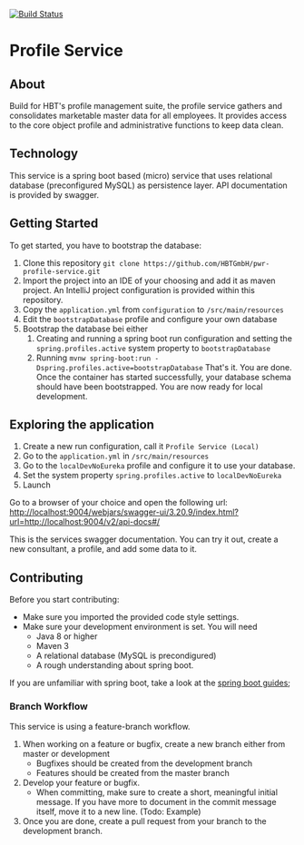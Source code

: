 [![Build Status](https://travis-ci.org/HBTGmbH/pwr-profile-service.svg?branch=master)](https://travis-ci.org/HBTGmbH/pwr-profile-service)

# Profile Service #
## About ##
Build for HBT's profile management suite, the profile service gathers and consolidates marketable master data
for all employees. It provides access to the core object profile and administrative functions to keep data clean.

## Technology
This service is a spring boot based (micro) service that uses relational database (preconfigured MySQL) as persistence layer.
API documentation is provided by swagger.

## Getting Started

To get started, you have to bootstrap the database:
1. Clone this repository ``git clone https://github.com/HBTGmbH/pwr-profile-service.git``
2. Import the project into an IDE of your choosing and add it as maven project. An IntelliJ project configuration is provided within this repository. 
3. Copy the ``application.yml`` from ``configuration`` to ``/src/main/resources`` 
4. Edit the ``bootstrapDatabase`` profile and configure your own database
5. Bootstrap the database bei either
    1. Creating and running a spring boot run configuration and setting the ``spring.profiles.active`` system property to ``bootstrapDatabase``
    2. Running ```mvnw spring-boot:run -Dspring.profiles.active=bootstrapDatabase```
That's it. You are done. Once the container has started successfully, your database schema should have been bootstrapped. You are now ready
for local development. 

## Exploring the application

1. Create a new run configuration, call it ``Profile Service (Local)``
2. Go to the ``application.yml`` in ``/src/main/resources`` 
3. Go to the ``localDevNoEureka`` profile and configure it to use your database. 
4. Set the system property ``spring.profiles.active`` to ``localDevNoEureka``
5. Launch

Go to a browser of your choice and open the following url:
[http://localhost:9004/webjars/swagger-ui/3.20.9/index.html?url=http://localhost:9004/v2/api-docs#/](http://localhost:9004/webjars/swagger-ui/3.20.9/index.html?url=http://localhost:9004/v2/api-docs#/)

This is the services swagger documentation. You can try it out, create a new consultant, a profile, and add some data to it.

## Contributing

Before you start contributing:
* Make sure you imported the provided code style settings. 
* Make sure your development environment is set. You will need
    * Java 8 or higher
    * Maven 3
    * A relational database (MySQL is precondigured)
    * A rough understanding about spring boot.

If you are unfamiliar with spring boot, take a look at the [spring boot guides](https://spring.io/guides);

### Branch Workflow
This service is using a feature-branch workflow. 
1. When working on a feature or bugfix, create a new branch either from master or development
    * Bugfixes should be created from the development branch
    * Features should be created from the master branch
2. Develop your feature or bugfix. 
    * When committing, make sure to create a short, meaningful initial message. If you have more to document in the commit
    message itself, move it to a new line. (Todo: Example)
3. Once you are done, create a pull request from your branch to the development branch.


 
